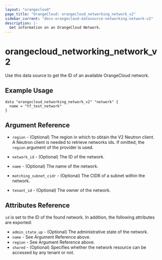 ```yaml
---
layout: "orangecloud"
page_title: "OrangeCloud: orangecloud_networking_network_v2"
sidebar_current: "docs-orangecloud-datasource-networking-network-v2"
description: |-
  Get information on an OrangeCloud Network.
---
```


# orangecloud\_networking\_network\_v2

Use this data source to get the ID of an available OrangeCloud network.

## Example Usage

```hcl
data "orangecloud_networking_network_v2" "network" {
  name = "tf_test_network"
}
```

## Argument Reference

* `region` - (Optional) The region in which to obtain the V2 Neutron client.
  A Neutron client is needed to retrieve networks ids. If omitted, the
  `region` argument of the provider is used.

* `network_id` - (Optional) The ID of the network.

* `name` - (Optional) The name of the network.

* `matching_subnet_cidr` - (Optional) The CIDR of a subnet within the network.

* `tenant_id` - (Optional) The owner of the network.

## Attributes Reference

`id` is set to the ID of the found network. In addition, the following attributes
are exported:

* `admin_state_up` - (Optional) The administrative state of the network.
* `name` - See Argument Reference above.
* `region` - See Argument Reference above.
* `shared` - (Optional)  Specifies whether the network resource can be accessed
    by any tenant or not.
